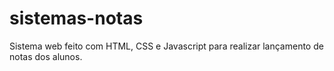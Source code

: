 # sistemas-notas
Sistema web feito com HTML, CSS e Javascript para realizar lançamento de notas dos alunos.
